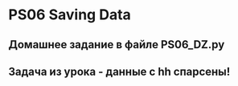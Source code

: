 # PS06 Saving Data

## Домашнее задание в файле PS06_DZ.py


## Задача из урока  - данные с hh спарсены!
 
